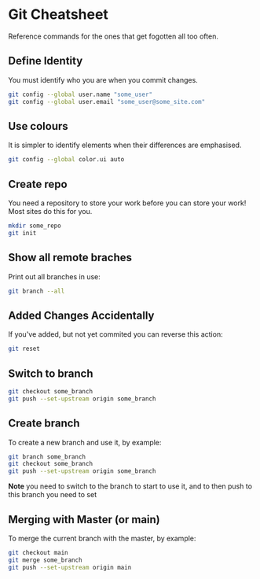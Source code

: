 # Git Cheatsheet

Reference commands for the ones that get fogotten all too often.

## Define Identity

You must identify who you are when you commit changes.

```bash
git config --global user.name "some_user"
git config --global user.email "some_user@some_site.com"
```

## Use colours

It is simpler to identify elements when their differences are emphasised.

```bash
git config --global color.ui auto
```

## Create repo

You need a repository to store your work before you can store your work!  Most sites do this for you.

```bash
mkdir some_repo
git init
```

## Show all remote braches

Print out all branches in use:

```bash
git branch --all
```

## Added Changes Accidentally

If you've added, but not yet commited you can reverse this action:

```bash
git reset
```

## Switch to branch

```bash
git checkout some_branch
git push --set-upstream origin some_branch
```

## Create branch

To create a new branch and use it, by example:

```bash
git branch some_branch
git checkout some_branch
git push --set-upstream origin some_branch
```

**Note** you need to switch to the branch to start to use it, and to then push to this branch you need to set 

## Merging with Master (or main)

To merge the current branch with the master, by example:

```bash
git checkout main
git merge some_branch
git push --set-upstream origin main
```